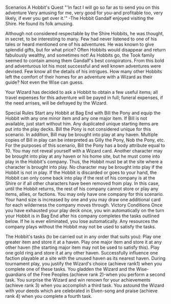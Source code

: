 Scenarios
A Hobbit's Quest
"'In fact I will go so far as to send you on this adventure
Very amusing for me, very good for you-and profitable too, very likely,
if ever you get over it.'"
-The Hobbit
Gandalf enjoyed visiting the Shire. He found its folk amusing.

Although not considered respectable by the Shire Hobbits, he was thought, in secret, to be interesting to many. Few had never listened to one of his tales or heard mentioned one of his adventures. He was known to give splendid gifts, but for what price? Often Hobbits would disappear and return fabulously wealthy, and sometimes not! As Hobbits go, the Took family seemed to contain among them Gandalf's best conspirators. From this bold and adventurous lot his most successful and well known adventures were devised. Few know all the details of his intrigues. How many other Hobbits left the comfort of their homes for an adventure with a Wizard as their guide? Not even the Wise can guess.

Your Wizard has decided to ask a Hobbit to obtain a few useful items; all travel expenses for this adventure will be payed in full; funeral expenses, if the need arrises, will be defrayed by the Wizard.

Special Rules
Start any Hobbit at Bag End with Bill the Pony and equip the Hobbit with any one minor item and any one major item. If Bill is not available, just start without him. Any duplicated unique starting items are put into the play decks. Bill the Pony is not considered unique for this scenario. In addition, Bill may be brought into play at any haven. Multiple copies of Bill in play can be interpreted as Gilly the Pony, Nob the Pony, etc.
For the purposes of this scenario, Bill the Pony has a body attribute equal to 10.
You may not reveal yourself with a Wizard card.
Another character may be brought into play at any haven or his home site, but he must come into play in the Hobbit's company. Thus, the Hobbit must be at the site where a character is brought into play. No character may be brought into play if the Hobbit is not in play.
If the Hobbit is discarded or goes to your hand, the Hobbit can only come back into play if the rest of his company is at the Shire or if all other characters have been removed from play. In this case, until the Hobbit returns, the rest of his company cannot store or play any items, allies, or factions.
You may only have one company for this scenario.
Your hand size is increased by one and you may draw one additional card for each wilderness the company moves through.
Victory Conditions
Once you have exhausted your play deck once, you win automatically on the turn your Hobbit is in Bag End after his company completes the tasks outlined below. If he is ever eliminated, you lose automatically. Any resources the company plays without the Hobbit may not be used to satisfy the tasks.

The Hobbit's tasks (to be carried out in any order that suits you):
Play one greater item and store it at a haven.
Play one major item and store it at any other haven (the starting major item may not be used to satisfy this).
Play one gold ring and store it at any other haven.
Successfully influence one faction playable at a site with the unused haven as its nearest haven.
During tournament play, you justify the Wizard's choice (achieve rank1) when you complete one of these tasks. You gladden the Wizard and the Wise-guardians of the Free Peoples (achieve rank 2)-when you perform a second task. You surprise the Wizard and win renown for your achievements (achieve rank 3) when you accomplish a third task. You astound the Wizard with your deeds which are celebrated in Elven-song and praise (achieve rank 4) when you complete a fourth task.
